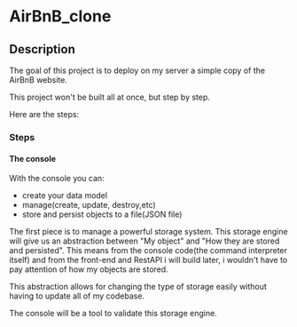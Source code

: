 # AirBnB_clone

## Description

The goal of this project is to deploy on my server a simple copy of the AirBnB website.

This project won't be built all at once, but step by step.

Here are the steps:

### Steps

#### The console

With the console you can:
* create your data model
* manage(create, update, destroy,etc)
* store and persist objects to a file(JSON file)

The first piece is to manage a powerful storage system. This storage engine will give us an abstraction between "My object" and "How they are stored and persisted". This means from the console code(the command interpreter itself) and from the front-end and RestAPI i will build later, i wouldn't have to pay attention of how my objects are stored.

This abstraction allows for changing the type of storage easily without having to update all of my codebase.

The console will be a tool to validate this storage engine.
